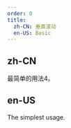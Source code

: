 ```yaml
---
order: 0
title:
  zh-CN: 垂直滚动
  en-US: Basic
---
```


## zh-CN

最简单的用法4。

## en-US

The simplest usage.

